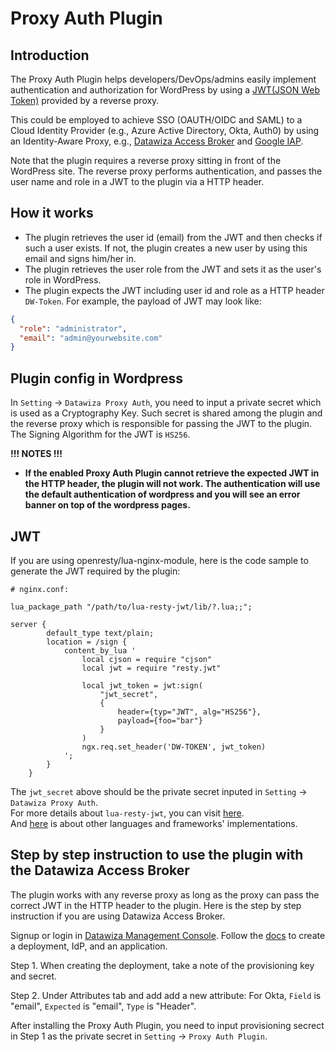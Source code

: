 # Proxy Auth Plugin

## Introduction

The Proxy Auth Plugin helps developers/DevOps/admins easily implement authentication and authorization for WordPress by using a [JWT(JSON Web Token)](https://en.wikipedia.org/wiki/JSON_Web_Token) provided by a reverse proxy.

This could be employed to achieve SSO (OAUTH/OIDC and SAML) to a Cloud Identity Provider (e.g., Azure Active Directory, Okta, Auth0) by using an Identity-Aware Proxy, e.g., [Datawiza Access Broker](https://www.datawiza.com/access-broker) and [Google IAP](https://cloud.google.com/iap).

Note that the plugin requires a reverse proxy sitting in front of the WordPress site. The reverse proxy performs authentication, and passes the user name and role in a JWT to the plugin via a HTTP header.

## How it works

* The plugin retrieves the user id (email) from the JWT and then checks if such a user exists. If not, the plugin creates a new user by using this email and signs him/her in.
* The plugin retrieves the user role from the JWT and sets it as the user\'s role in WordPress.
* The plugin expects the JWT including user id and role as a HTTP header `DW-Token`. For example, the payload of JWT may look like:  

```json
{
  "role": "administrator",
  "email": "admin@yourwebsite.com"
}
```

## Plugin config in Wordpress

In `Setting` -> `Datawiza Proxy Auth`, you need to input a private secret which is used as a Cryptography Key. Such secret is shared among the plugin and the reverse proxy which is responsible for passing the JWT to the plugin. The Signing Algorithm for the JWT is `HS256`.

**!!! NOTES !!!**

* **If the enabled Proxy Auth Plugin cannot retrieve the expected JWT in the HTTP header, the plugin will not work. The authentication will use the default authentication of wordpress and you will see an error banner on top of the wordpress pages.**

## JWT

If you are using openresty/lua-nginx-module, here is the code sample to generate the JWT required by the plugin:  

```
# nginx.conf:

lua_package_path "/path/to/lua-resty-jwt/lib/?.lua;;";

server {
        default_type text/plain;
        location = /sign {
            content_by_lua '
                local cjson = require "cjson"
                local jwt = require "resty.jwt"

                local jwt_token = jwt:sign(
                    "jwt_secret",
                    {
                        header={typ="JWT", alg="HS256"},
                        payload={foo="bar"}
                    }
                )
                ngx.req.set_header('DW-TOKEN', jwt_token)
            ';
        }
    }
```

The `jwt_secret` above should be the private secret inputed in `Setting` -> `Datawiza Proxy Auth`.  
For more details about `lua-resty-jwt`, you can visit [here](https://github.com/SkyLothar/lua-resty-jwt).  
And [here](https://en.wikipedia.org/wiki/JSON_Web_Token#Implementations) is about other languages and frameworks' implementations.  

## Step by step instruction to use the plugin with the Datawiza Access Broker

The plugin works with any reverse proxy as long as the proxy can pass the correct JWT in the HTTP header to the plugin. Here is the step by step instruction if you are using Datawiza Access Broker.

Signup or login in [Datawiza Management Console](https://console.datawiza.com). Follow the [docs](https://docs.datawiza.com) to create a deployment, IdP, and an application.

Step 1. When creating the deployment, take a note of the provisioning key and secret.

Step 2. Under Attributes tab and add add a new attribute: For Okta, `Field` is "email", `Expected` is "email", `Type` is "Header".

After installing the Proxy Auth Plugin, you need to input provisioning secrect in Step 1 as the private secret in `Setting` -> `Proxy Auth Plugin`.
